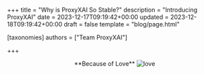 +++
title = "Why is ProxyXAI So Stable?"
description = "Introducing ProxyXAI"
date = 2023-12-17T09:19:42+00:00
updated = 2023-12-18T09:19:42+00:00
draft = false
template = "blog/page.html"

[taxonomies]
authors = ["Team ProxyXAI"]

+++

<center>
**Because of Love**

<img src="https://static.proxyxai.com/girl.jpg" alt="love" style="max-width: 100%; height: auto;">

</center>
